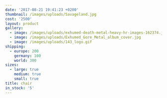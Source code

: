 ```yaml
---
date: '2017-08-21 19:41:23 +0200'
thumbnail: /images/uploads/Savageland.jpg
cost: '2500'
layout: product
gallery:
  - image: /images/uploads/exhumed-death-metal-heavy-hr-images-162374.jpg
  - image: /images/uploads/Exhumed_Gore_Metal_album_cover.jpg
  - image: /images/uploads/143_logo.gif
shipping:
  - europe: 200
    germany: 100
    world: 300
sizes:
  - large: true
    medium: true
    small: true
title: chair
in_stock: '5'
---
```


